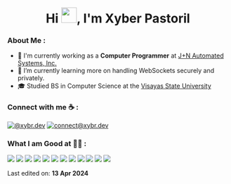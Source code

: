 <h1 align="center">Hi <img src="https://media.giphy.com/media/hvRJCLFzcasrR4ia7z/giphy.gif" width="35">, I'm Xyber Pastoril</h1>

### About Me :

- 🏢 I'm currently working as a **Computer Programmer** at [J+N Automated Systems, Inc.](https://jplusn.com/)
- 🌱 I’m currently learning more on handling WebSockets securely and privately.
- 🎓 Studied BS in Computer Science at the [Visayas State University](https://vsu.edu.ph/)


### Connect with me ☕ :

[![@xybr.dev](https://img.icons8.com/fluency/48/000000/facebook.png "@xybr.dev")](https://www.facebook.com/xybr.dev) <!--[![@xybr-dev](https://img.icons8.com/fluency/48/000000/linkedin.png "@xybr-dev")](https://www.linkedin.com/in/xybr-dev/)--> [![connect@xybr.dev](https://img.icons8.com/fluency/48/000000/apple-mail.png "connect@xybr.dev")](mailto:connect@xybr.dev)



### What I am Good at 🧑‍💻 :

<img src="https://img.icons8.com/color/48/000000/html-5--v1.png"/> <img src="https://img.icons8.com/color/48/000000/css3.png"/> <img src="https://img.icons8.com/color/48/000000/javascript--v1.png"/> <img src="https://img.icons8.com/?size=48&id=Mm35TzLKahiF&format=png"/> <img src="https://img.icons8.com/officel/48/000000/php-logo.png"/> <img src="https://img.icons8.com/fluency/48/000000/laravel.png"/> <img src="https://img.icons8.com/?size=48&id=QEQQKirln6Tf&format=png"> <img src="https://img.icons8.com/color/48/000000/mysql-logo.png"/> <img src="https://img.icons8.com/color/48/000000/npm.png"/> <img src="https://img.icons8.com/?size=48&id=20906&format=png" /> <img src="https://img.icons8.com/?size=48&id=3tC9EQumUAuq&format=png"> <img src="https://img.icons8.com/?size=48&id=33039&format=png">

Last edited on: **13 Apr 2024**
